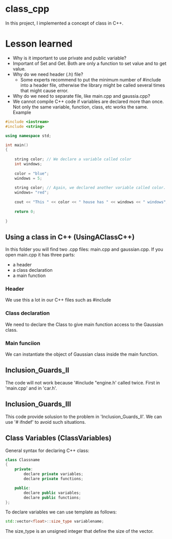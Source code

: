 # class_cpp
In this project, I implemented a concept of class in C++.

# Lesson learned
- Why is it important to use private and public variable? 
- Important of Set and Get. Both are only a function to set value and to get value.
- Why do we need header (.h) file?
    - Some experts recommend to put the minimum number of #include into a header file, otherwise the library might be called several times that might cause error.
- Why do we need to separate file, like main.cpp and gaussia.cpp?
- We cannot compile C++ code if variables are declared more than once. Not only the same variable, function, class, etc works the same. Example
```cpp
#include <iostream>
#include <string>

using namespace std;

int main()
{
    
    string color; // We declare a variable called color
    int windows;
    
    color = "blue";
    windows = 5;
    
    string color; // Again, we declared another variable called color. This will produce an error
    windows= "red";
    
    cout << "This " << color << " house has " << windows << " windows";
    
    return 0;
    
}
```


## Using a class in C++ (UsingAClassC++)
In this folder you will find two .cpp files: main.cpp and gaussian.cpp. If you open main.cpp it has three parts:
- a header
- a class declaration
- a main function

### Header
We use this a lot in our C++ files such as #include <iostream>

### Class declaration
We need to declare the Class to give main function access to the Gaussian class.

### Main funciion
We can instantiate the object of Gaussian class inside the main function.

## Inclusion_Guards_II
The code will not work because '#include "engine.h' called twice. First in 'main.cpp' and in 'car.h'.

## Inclusion_Guards_III
This code provide solusion to the problem in 'Inclusion_Guards_II'. We can use '# ifndef' to avoid such situations.

## Class Variables (ClassVariables)
General syntax for declaring C++ class:
```cpp
class Classname
{
	private:
		declare private variables;
		declare private functions;

	public:
		declare public variables;
		declare public functions;
};
```

To declare variables we can use template as follows:
```cpp
std::vector<float>::size_type variablename;
```

The size_type is an unsigned integer that define the size of the vector.